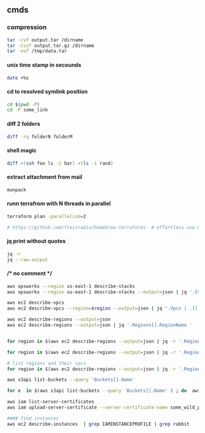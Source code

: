 ## cmds

### compression
```sh
tar -cvf output.tar /dirname
tar -cvzf output.tar.gz /dirname
tar -xvf /tmp/data.tar
```

#### unix time stamp in secounds
``` sh
date +%s
```
#### cd to resolved symlink position
``` sh
cd $(pwd -P)
cd -P some_link
```
#### diff 2 folders
``` sh
diff -rq folderN folderM
```

#### shell magic
```sh
diff <(ssh foo ls -1 bar) <(ls -1 rand)
```

#### extract attachment from mail
```sh
munpack
```

#### runn terrafrom with N threads in parallel
``` sh
terraform plan -parallelism=2

# https://github.com/Yleisradio/homebrew-terraforms  # effortless use multiple terraform versions on osx 
```

#### jq print without quotes
```sh
jq -r
jq --raw-output
```


#### /* no comment */
``` sh
aws opsworks --region us-east-1 describe-stacks
aws opsworks --region us-east-1 describe-stacks --output=json | jq '.Stacks | .[].Arn '

aws ec2 describe-vpcs
aws ec2 describe-vpcs --region=$region --output=json | jq ".Vpcs | .[].VpcId "

aws ec2 describe-regions --output=json
aws ec2 describe-regions --output=json | jq '.Regions[].RegionName '


for region in $(aws ec2 describe-regions --output=json | jq -r '.Regions[].RegionName ' ); do  aws ec2 describe-vpcs --region=$region --output=json ; done

for region in $(aws ec2 describe-regions --output=json | jq -r '.Regions[].RegionName ' ); do  aws ec2 describe-vpcs --region=$region --output=json | jq ".Vpcs | .[].VpcId "  ; done

# list regions and their vpcs
for region in $(aws ec2 describe-regions --output=json | jq -r '.Regions[].RegionName ' ); do echo; echo region: $region;  aws ec2 describe-vpcs --region=$region --output=json | jq ".Vpcs[].VpcId "  ; done

aws s3api list-buckets --query 'Buckets[].Name'

for e  in $(aws s3api list-buckets --query 'Buckets[].Name' ) ; do  aws s3api list-objects --bucket $e --output json --query "[sum(Contents[].Size), length(Contents[])]"  ; done

aws iam list-server-certificates
aws iam upload-server-certificate --server-certificate-name some_wild_pizza --certificate-body file://pizza.pem --certificate-chain file://cheeze.rand  --private-key file://salami.key

#### find instances
aws ec2 describe-instances  | grep IAMINSTANCEPROFILE | grep rabbit

```



